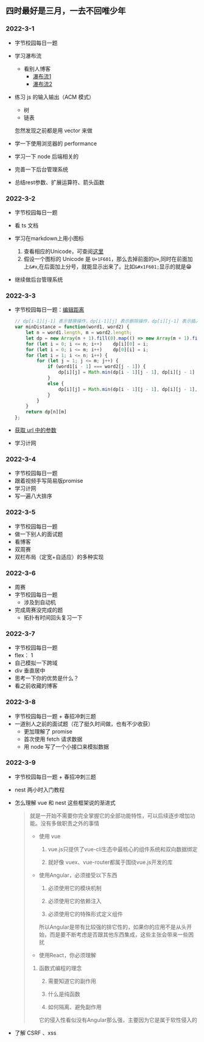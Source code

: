 ## 四时最好是三月，一去不回唯少年

### 2022-3-1

+ 字节校园每日一题

+ 学习瀑布流
  + 看别人博客
    + [瀑布流1](https://juejin.cn/post/6963071339108237319)
    + [瀑布流2](https://juejin.cn/post/6844904004720263176)
+ 练习 js 的输入输出（ACM 模式）
  + 树
  + 链表
  
  忽然发现之前都是用 vector 来做
+ 学一下使用浏览器的 performance
+ 学习一下 node 后端相关的
+ 完善一下后台管理系统

+ 总结rest参数、扩展运算符、箭头函数

### 2022-3-2

+ 字节校园每日一题

+ 看 ts 文档

+ 学习在markdown上用小图标

  1. 查看相应的Unicode，可查阅[这里](https://apps.timwhitlock.info/emoji/tables/unicode#)
  2. 假设一个图标的 Unicode 是 `U+1F601`，那么去掉前面的`U+`,同时在前面加上`&#x`,在后面加上分号，就能显示出来了。比如`&#x1F601;`显示的就是&#x1F601;

+ 继续做后台管理系统

  
  

### 2022-3-3

+ 字节校园每日一题：[编辑距离](https://leetcode-cn.com/problems/edit-distance/)

  ```js
  // dp[i-1][j-1] 表示替换操作，dp[i-1][j] 表示删除操作，dp[i][j-1] 表示插入操作。
  var minDistance = function(word1, word2) {
      let n = word1.length, m = word2.length;
      let dp = new Array(n + 1).fill(0).map(() => new Array(m + 1).fill(0));
      for (let i = 0; i <= n; i++)    dp[i][0] = i;
      for (let i = 0; i <= m; i++)    dp[0][i] = i;
      for (let i = 1; i <= n; i++) {
          for (let j = 1; j <= m; j++) {
              if (word1[i - 1] === word2[j - 1]) {
                  dp[i][j] = Math.min(dp[i - 1][j - 1], dp[i][j - 1] + 1, dp[i - 1][j] + 1);
              }
              else {
                  dp[i][j] = Math.min(dp[i - 1][j - 1], dp[i][j - 1], dp[i - 1][j]) + 1;
              }
          }
      }
      return dp[n][m]
  };
  ```

  

+ [获取 url 中的参数](https://www.nowcoder.com/practice/a3ded747e3884a3c86d09d88d1652e10)

+ 学习计网

### 2022-3-4

+ 字节校园每日一题
+ 跟着视频手写简易版promise
+ 学习计网
+ 写一遍八大排序

### 2022-3-5

+ 字节校园每日一题
+ 做一下别人的面试题
+ 看博客
+ 双周赛
+ 双栏布局（定宽+自适应）的多种实现

### 2022-3-6

+ 周赛
+ 字节校园每日一题
  + 涉及到自动机
+ 完成周赛没完成的题
  + 拓扑有时间回头复习一下

### 2022-3-7

+ 字节校园每日一题
+ flex： 1
+ 自己模拟一下跨域
+ div 垂直居中
+ 思考一下你的优势是什么？
+ 看之前收藏的博客

### 2022-3-8

+ 字节校园每日一题 + 春招冲刺三题
+ 一道别人之前的面试题（花了挺久时间做，也有不少收获）
  + 更加理解了 promise
  + 首次使用 fetch 请求数据
  + 用 node 写了一个小接口来模拟数据

### 2022-3-9

+ 字节校园每日一题 + 春招冲刺三题

+ nest 两小时入门教程

+ 怎么理解 vue 和 nest 这些框架说的渐进式

  > 就是一开始不需要你完全掌握它的全部功能特性，可以后续逐步增加功能。没有多做职责之外的事情
  >
  > + 使用 vue
  >
  > 	1. vue.js只提供了vue-cli生态中最核心的组件系统和双向数据绑定
  >
  > 	2. 就好像 vuex、vue-router都属于围绕vue.js开发的库
  >
  > + 使用Angular，必须接受以下东西
  >
  > 	1. 必须使用它的模块机制
  >
  > 	2. 必须使用它的依赖注入
  >
  > 	3. 必须使用它的特殊形式定义组件
  >
  > 	所以Angular是带有比较强的排它性的，如果你的应用不是从头开始，而是要不断考虑是否跟其他东西集成，这些主张会带来一些困扰
  >
  > + 使用React，你必须理解
  >
  >	1. 函数式编程的理念
  >
  > 	2. 需要知道它的副作用
  >
  > 	3. 什么是纯函数
  >
  > 	4. 如何隔离、避免副作用
  >
  > 	它的侵入性看似没有Angular那么强，主要因为它是属于软性侵入的

+ 了解 CSRF 、xss